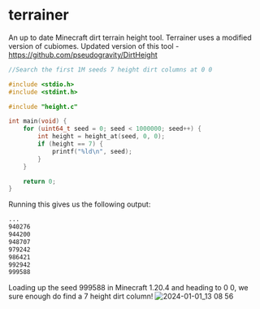 # terrainer
An up to date Minecraft dirt terrain height tool. Terrainer uses a modified version of cubiomes. 
Updated version of this tool - https://github.com/pseudogravity/DirtHeight

```C
//Search the first 1M seeds 7 height dirt columns at 0 0

#include <stdio.h>
#include <stdint.h>

#include "height.c"

int main(void) {
    for (uint64_t seed = 0; seed < 1000000; seed++) {
        int height = height_at(seed, 0, 0);
        if (height == 7) {
            printf("%ld\n", seed);
        }
    }

    return 0;
}
```

Running this gives us the following output:
```bash
...
940276
944200
948707
979242
986421
992942
999588
```

Loading up the seed 999588 in Minecraft 1.20.4 and heading to 0 0, we sure enough do find a 7 height dirt column!
![2024-01-01_13 08 56](https://github.com/ScriptLineStudios/terrainer/assets/85095943/f8aa50f1-b743-4fc5-9dc2-18b09fb49fcd)
